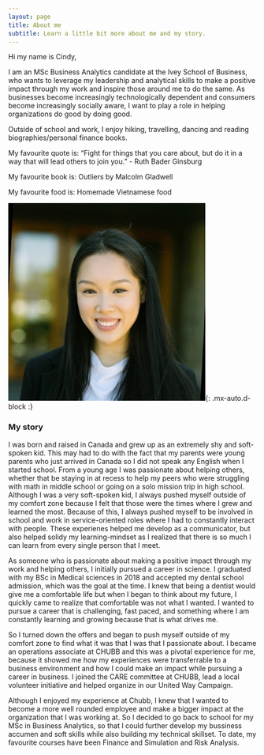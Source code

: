 ```yaml
---
layout: page
title: About me
subtitle: Learn a little bit more about me and my story.
---
```


Hi my name is Cindy, 

I am an MSc Business Analytics candidate at the Ivey School of Business, who wants to leverage my leadership and analytical skills to make a positive impact through my work and inspire those around me to do the same. As businesses become increasingly technologically dependent and consumers become increasingly socially aware, I want to play a role in helping organizations do good by doing good.

Outside of school and work, I enjoy hiking, travelling, dancing and reading biographies/personal finance books. 

My favourite quote is: “Fight for things that you care about, but do it in a way that will lead others to join you.” - Ruth Bader Ginsburg

My favourite book is: Outliers by Malcolm Gladwell

My favourite food is: Homemade Vietnamese food 

![Anh Cindy Nguyen](assets/img/profile.jpg){: .mx-auto.d-block :}

### My story

I was born and raised in Canada and grew up as an extremely shy and soft-spoken kid. This may had to do with the fact that my parents were young parents who just arrived in Canada so I did not speak any English when I started school. From a young age I was passionate about helping others, whether that be staying in at recess to help my peers who were struggling with math in middle school or going on a solo mission trip in high school. Although I was a very soft-spoken kid, I always pushed myself outside of my comfort zone because I felt that those were the times where I grew and learned the most. Because of this, I always pushed myself to be involved in school and work in service-oriented roles where I had to constantly interact with people. These experienes helped me develop as a communicator, but also helped solidy my learning-mindset as I realized that there is so much I can learn from every single person that I meet.

As someone who is passionate about making a positive impact through my work and helping others, I initially pursued a career in science. I graduated with my BSc in Medical sciences in 2018 and accepted my dental school admission, which was the goal at the time. I knew that being a dentist would give me a comfortable life but when I began to think about my future, I quickly came to realize that comfortable was not what I wanted. I wanted to pursue a career that is challenging, fast paced, and something where I am constantly learning and growing because that is what drives me. 

So I turned down the offers and began to push myself outside of my comfort zone to find what it was that I was that I passionate about. I became an operations associate at CHUBB and this was a pivotal experience for me, because it showed me how my experiences were transferrable to a business environment and how I could make an impact while pursuing a career in business. I joined the CARE committee at CHUBB, lead a local volunteer initiative and helped organize in our United Way Campaign. 

Although I enjoyed my experience at Chubb, I knew that I wanted to become a more well rounded employee and make a bigger impact at the organization that I was working at. So I decided to go back to school for my MSc in Business Analytics, so that I could further develop my bussiness accumen and soft skills while also building my technical skillset. To date, my favourite courses have been Finance and Simulation and Risk Analysis.

